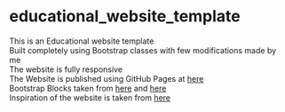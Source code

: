 # educational_website_template
This is an Educational website template<br>
Built completely using Bootstrap classes with few modifications made by me<br>
The website is fully responsive<br>
The Website is published using GitHub Pages at <a href="https://r0y4l23.github.io/educational_website_template/">here</a><br>
Bootstrap Blocks taken from <a href="https://froala.com/">here</a> and <a href="https://themes.getbootstrap.com/preview/?theme_id=23273">here</a><br>
Inspiration of the website is taken from <a href="https://www.greatlearning.in/">here</a>
